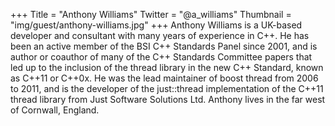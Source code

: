 +++
Title = "Anthony Williams"
Twitter = "@a_williams"
Thumbnail = "img/guest/anthony-williams.jpg"
+++
Anthony Williams is a UK-based developer and consultant with many years of experience in C++. He has been an active member of the BSI C++ Standards Panel since 2001, and is author or coauthor of many of the C++ Standards Committee papers that led up to the inclusion of the thread library in the new C++ Standard, known as C++11 or C++0x. He was the lead maintainer of boost thread from 2006 to 2011, and is the developer of the just::thread implementation of the C++11 thread library from Just Software Solutions Ltd. Anthony lives in the far west of Cornwall, England.